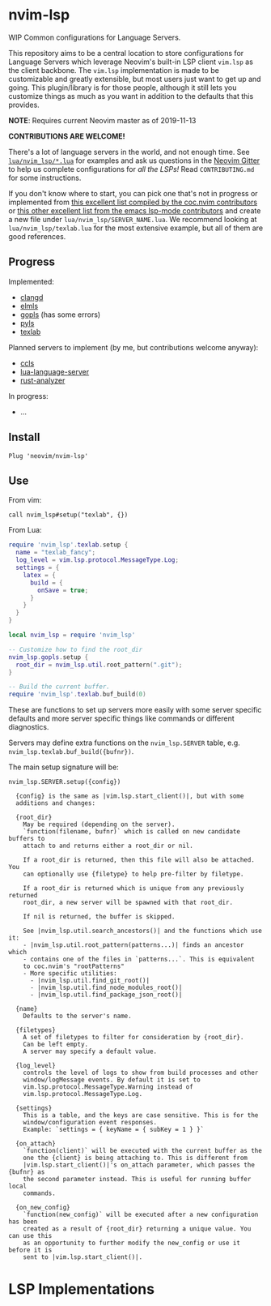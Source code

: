 # nvim-lsp

WIP Common configurations for Language Servers.

This repository aims to be a central location to store configurations for
Language Servers which leverage Neovim's built-in LSP client `vim.lsp` as the
client backbone. The `vim.lsp` implementation is made to be customizable and
greatly extensible, but most users just want to get up and going. This
plugin/library is for those people, although it still lets you customize
things as much as you want in addition to the defaults that this provides.

**NOTE**: Requires current Neovim master as of 2019-11-13

**CONTRIBUTIONS ARE WELCOME!**

There's a lot of language servers in the world, and not enough time.  See
[`lua/nvim_lsp/*.lua`](https://github.com/neovim/nvim-lsp/blob/master/lua/nvim_lsp/)
for examples and ask us questions in the [Neovim
Gitter](https://gitter.im/neovim/neovim) to help us complete configurations for
*all the LSPs!* Read `CONTRIBUTING.md` for some instructions.

If you don't know where to start, you can pick one that's not in progress or
implemented from [this excellent list compiled by the coc.nvim
contributors](https://github.com/neoclide/coc.nvim/wiki/Language-servers) or
[this other excellent list from the emacs lsp-mode
contributors](https://github.com/emacs-lsp/lsp-mode#supported-languages)
and create a new file under `lua/nvim_lsp/SERVER_NAME.lua`. We recommend
looking at `lua/nvim_lsp/texlab.lua` for the most extensive example, but all of
them are good references.

## Progress

Implemented:
- [clangd](https://github.com/neovim/nvim-lsp#clangd)
- [elmls](https://github.com/neovim/nvim-lsp#elmls)
- [gopls](https://github.com/neovim/nvim-lsp#gopls) (has some errors)
- [pyls](https://github.com/neovim/nvim-lsp#pyls)
- [texlab](https://github.com/neovim/nvim-lsp#texlab)

Planned servers to implement (by me, but contributions welcome anyway):
- [ccls](https://github.com/MaskRay/ccls)
- [lua-language-server](https://github.com/sumneko/lua-language-server)
- [rust-analyzer](https://github.com/rust-analyzer/rust-analyzer)

In progress:
- ...

## Install

`Plug 'neovim/nvim-lsp'`

## Use

From vim:
```vim
call nvim_lsp#setup("texlab", {})
```

From Lua:
```lua
require 'nvim_lsp'.texlab.setup {
  name = "texlab_fancy";
  log_level = vim.lsp.protocol.MessageType.Log;
  settings = {
    latex = {
      build = {
        onSave = true;
      }
    }
  }
}

local nvim_lsp = require 'nvim_lsp'

-- Customize how to find the root_dir
nvim_lsp.gopls.setup {
  root_dir = nvim_lsp.util.root_pattern(".git");
}

-- Build the current buffer.
require 'nvim_lsp'.texlab.buf_build(0)
```

These are functions to set up servers more easily with some server specific
defaults and more server specific things like commands or different
diagnostics.

Servers may define extra functions on the `nvim_lsp.SERVER` table, e.g.
`nvim_lsp.texlab.buf_build({bufnr})`.

The main setup signature will be:

```
nvim_lsp.SERVER.setup({config})

  {config} is the same as |vim.lsp.start_client()|, but with some
  additions and changes:

  {root_dir}
    May be required (depending on the server).
    `function(filename, bufnr)` which is called on new candidate buffers to
    attach to and returns either a root_dir or nil.

    If a root_dir is returned, then this file will also be attached. You
    can optionally use {filetype} to help pre-filter by filetype.

    If a root_dir is returned which is unique from any previously returned
    root_dir, a new server will be spawned with that root_dir.

    If nil is returned, the buffer is skipped.

    See |nvim_lsp.util.search_ancestors()| and the functions which use it:
    - |nvim_lsp.util.root_pattern(patterns...)| finds an ancestor which
    - contains one of the files in `patterns...`. This is equivalent
    to coc.nvim's "rootPatterns"
    - More specific utilities:
      - |nvim_lsp.util.find_git_root()|
      - |nvim_lsp.util.find_node_modules_root()|
      - |nvim_lsp.util.find_package_json_root()|

  {name}
    Defaults to the server's name.

  {filetypes}
    A set of filetypes to filter for consideration by {root_dir}.
    Can be left empty.
    A server may specify a default value.

  {log_level}
    controls the level of logs to show from build processes and other
    window/logMessage events. By default it is set to
    vim.lsp.protocol.MessageType.Warning instead of
    vim.lsp.protocol.MessageType.Log.

  {settings}
    This is a table, and the keys are case sensitive. This is for the
    window/configuration event responses.
    Example: `settings = { keyName = { subKey = 1 } }`

  {on_attach}
    `function(client)` will be executed with the current buffer as the
    one the {client} is being attaching to. This is different from
    |vim.lsp.start_client()|'s on_attach parameter, which passes the {bufnr} as
    the second parameter instead. This is useful for running buffer local
    commands.

  {on_new_config}
    `function(new_config)` will be executed after a new configuration has been
    created as a result of {root_dir} returning a unique value. You can use this
    as an opportunity to further modify the new_config or use it before it is
    sent to |vim.lsp.start_client()|.
```

# LSP Implementations
